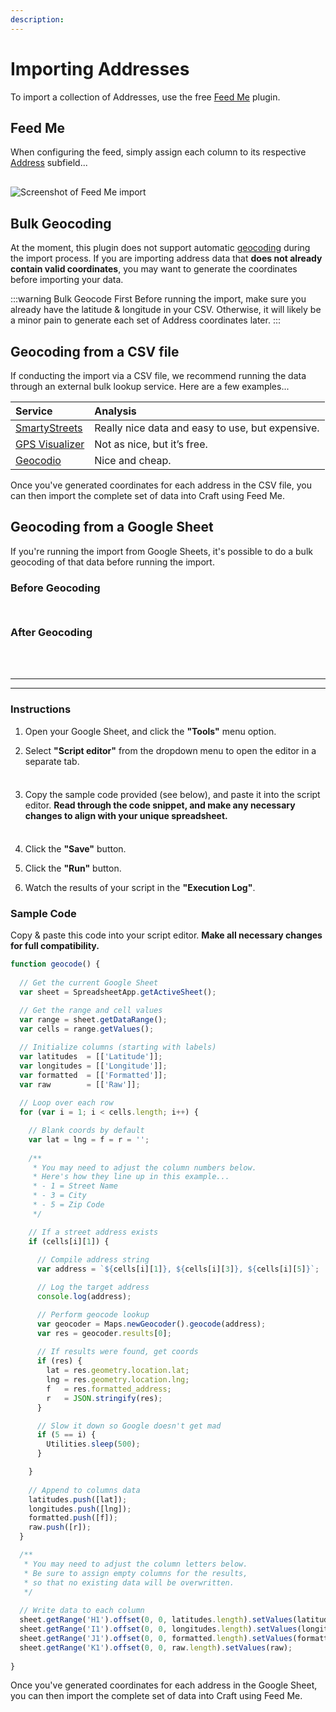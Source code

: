 ```yaml
---
description:
---
```


# Importing Addresses

To import a collection of Addresses, use the free [Feed Me](https://plugins.craftcms.com/feed-me) plugin.

## Feed Me

When configuring the feed, simply assign each column to its respective [Address](/address-field/) subfield...

<img class="dropshadow" :src="$withBase('/images/guides/feed-me.png')" alt="Screenshot of Feed Me import" style="max-width:586px; margin-top:16px;">

## Bulk Geocoding

At the moment, this plugin does not support automatic [geocoding](/geocoding/) during the import process. If you are importing address data that **does not already contain valid coordinates**, you may want to generate the coordinates before importing your data.

:::warning Bulk Geocode First
Before running the import, make sure you already have the latitude & longitude in your CSV. Otherwise, it will likely be a minor pain to generate each set of Address coordinates later.
:::

## Geocoding from a CSV file

If conducting the import via a CSV file, we recommend running the data through an external bulk lookup service. Here are a few examples...

| Service | Analysis
|:--------|:---------
| [SmartyStreets](https://smartystreets.com) | Really nice data and easy to use, but expensive.
| [GPS Visualizer](https://www.gpsvisualizer.com/geocoder/) | Not as nice, but it’s free.
| [Geocodio](https://www.geocod.io) | Nice and cheap.

Once you've generated coordinates for each address in the CSV file, you can then import the complete set of data into Craft using Feed Me.

## Geocoding from a Google Sheet

If you're running the import from Google Sheets, it's possible to do a bulk geocoding of that data before running the import.

### Before Geocoding

<img class="dropshadow" :src="$withBase('/images/guides/import-sheets-1.png')" alt="" style="margin-top:12px">

### After Geocoding

<img class="dropshadow" :src="$withBase('/images/guides/import-sheets-2.png')" alt="" style="margin-top:12px; margin-bottom:22px;">

---
---

### Instructions

1. Open your Google Sheet, and click the **"Tools"** menu option.

2. Select **"Script editor"** from the dropdown menu to open the editor in a separate tab.

<img class="dropshadow" :src="$withBase('/images/guides/import-sheets-3.png')" alt="" style="margin-bottom:8px">

3. Copy the sample code provided (see below), and paste it into the script editor. **Read through the code snippet, and make any necessary changes to align with your unique spreadsheet.**

<img class="dropshadow" :src="$withBase('/images/guides/import-sheets-4.png')" alt="" style="margin-top:8px">

4. Click the **"Save"** button.

5. Click the **"Run"** button.

6. Watch the results of your script in the **"Execution Log"**.

### Sample Code

Copy & paste this code into your script editor. **Make all necessary changes for full compatibility.**

```js
function geocode() {
    
  // Get the current Google Sheet
  var sheet = SpreadsheetApp.getActiveSheet();
   
  // Get the range and cell values
  var range = sheet.getDataRange();
  var cells = range.getValues();

  // Initialize columns (starting with labels)
  var latitudes  = [['Latitude']];
  var longitudes = [['Longitude']];
  var formatted  = [['Formatted']];
  var raw        = [['Raw']];
  
  // Loop over each row
  for (var i = 1; i < cells.length; i++) {

    // Blank coords by default
    var lat = lng = f = r = '';
    
    /**
     * You may need to adjust the column numbers below.
     * Here's how they line up in this example...
     * - 1 = Street Name
     * - 3 = City
     * - 5 = Zip Code
     */

    // If a street address exists
    if (cells[i][1]) {
      
      // Compile address string
      var address = `${cells[i][1]}, ${cells[i][3]}, ${cells[i][5]}`;

      // Log the target address
      console.log(address);

      // Perform geocode lookup
      var geocoder = Maps.newGeocoder().geocode(address);
      var res = geocoder.results[0];
  
      // If results were found, get coords
      if (res) {
        lat = res.geometry.location.lat;
        lng = res.geometry.location.lng;
        f   = res.formatted_address;
        r   = JSON.stringify(res);
      }

      // Slow it down so Google doesn't get mad
      if (5 == i) {
        Utilities.sleep(500);
      }

    }
   
    // Append to columns data
    latitudes.push([lat]);
    longitudes.push([lng]);
    formatted.push([f]);
    raw.push([r]);
  }

  /**
   * You may need to adjust the column letters below.
   * Be sure to assign empty columns for the results,
   * so that no existing data will be overwritten.
   */
   
  // Write data to each column
  sheet.getRange('H1').offset(0, 0, latitudes.length).setValues(latitudes);
  sheet.getRange('I1').offset(0, 0, longitudes.length).setValues(longitudes);
  sheet.getRange('J1').offset(0, 0, formatted.length).setValues(formatted);
  sheet.getRange('K1').offset(0, 0, raw.length).setValues(raw);
  
}
```

Once you've generated coordinates for each address in the Google Sheet, you can then import the complete set of data into Craft using Feed Me.
